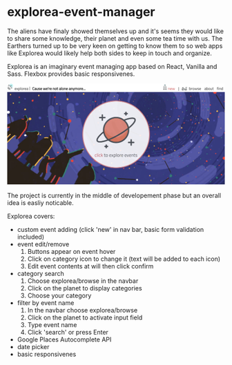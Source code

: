 # explorea-event-manager
The aliens have finaly showed themselves up and it's seems they would like to share some knowledge, their planet and even some tea time with us. The Earthers turned up to be very keen on getting to know them to so web apps like Explorea would likely help both sides to keep in touch and organize.


Explorea is an imaginary event managing app based on React, Vanilla and Sass. Flexbox provides basic responsivenes. 

<img src='screenshot.PNG'>

The project is currently in the middle of developement phase but an overall idea is easliy noticable. 

Explorea covers:

<ul>
    <li>custom event adding (click 'new' in nav bar, basic form validation included)</li>
    <li>event edit/remove
        <ol>
            <li>Buttons appear on event hover</li>
            <li>Click on category icon to change it (text will be added to each icon)</li>
            <li>Edit event contents at will then click confirm</li>
        </ol></li>
    <li>category search 
        <ol>
            <li>Choose explorea/browse in the navbar</li>
            <li>Click on the planet to display categories</li>
            <li>Choose your category</li>
        </ol>
    </li>
    <li>filter by event name
        <ol>
            <li>In the navbar choose explorea/browse</li>
            <li>Click on the planet to activate input field</li>
            <li>Type event name</li>
            <li>Click 'search' or press Enter </li>
        </ol>
    </li>
    <li>Google Places Autocomplete API</li>
    <li>date picker</li>
    <li>basic responsivenes</li>
</ul>